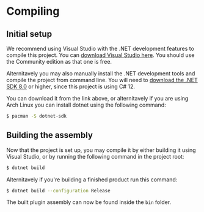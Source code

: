 # Compiling

## Initial setup

We recommend using Visual Studio with the .NET development features to compile this project. You can [download Visual Studio here](https://visualstudio.microsoft.com/downloads/). You should use the Community edition as that one is free.

Alternitavely you may also manually install the .NET development tools and compile the project from command line. You will need to [download the .NET SDK 8.0](https://dotnet.microsoft.com/en-us/download/dotnet/8.0) or higher, since this project is using C# 12.

You can download it from the link above, or alternitavely if you are using Arch Linux you can install dotnet using the following command:

```sh
$ pacman -S dotnet-sdk
```

## Building the assembly

Now that the project is set up, you may compile it by either building it using Visual Studio, or by running the following command in the project root:

```sh
$ dotnet build
```

Alternitavely if you're building a finished product run this command:

```sh
$ dotnet build --configuration Release
```

The built plugin assembly can now be found inside the `bin` folder.
